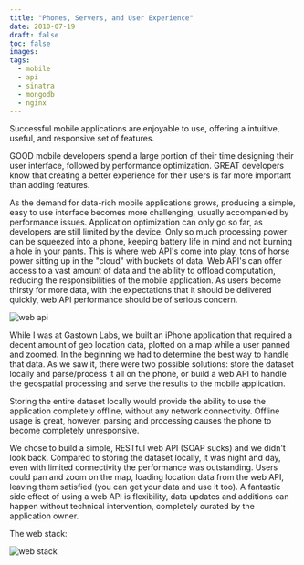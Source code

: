```yaml
---
title: "Phones, Servers, and User Experience"
date: 2010-07-19
draft: false
toc: false
images:
tags:
  - mobile
  - api
  - sinatra
  - mongodb
  - nginx
---
```


Successful mobile applications are enjoyable to use, offering a intuitive, useful, and responsive set of features.

GOOD mobile developers spend a large portion of their time designing their user interface, followed by performance optimization. GREAT developers know that creating a better experience for their users is far more important than adding features.

As the demand for data-rich mobile applications grows, producing a simple, easy to use interface becomes more challenging, usually accompanied by performance issues. Application optimization can only go so far, as developers are still limited by the device. Only so much processing power can be squeezed into a phone, keeping battery life in mind and not burning a hole in your pants. This is where web API's come into play, tons of horse power sitting up in the "cloud" with buckets of data. Web API's can offer access to a vast amount of data and the ability to offload computation, reducing the responsibilities of the mobile application. As users become thirsty for more data, with the expectations that it should be delivered quickly, web API performance should be of serious concern.

![web api](/images/2010-07-19/web-api.png)

While I was at Gastown Labs, we built an iPhone application that required a decent amount of geo location data, plotted on a map while a user panned and zoomed. In the beginning we had to determine the best way to handle that data. As we saw it, there were two possible solutions: store the dataset locally and parse/process it all on the phone, or build a web API to handle the geospatial processing and serve the results to the mobile application.

Storing the entire dataset locally would provide the ability to use the application completely offline, without any network connectivity. Offline usage is great, however, parsing and processing causes the phone to become completely unresponsive.

We chose to build a simple, RESTful web API (SOAP sucks) and we didn't look back. Compared to storing the dataset locally, it was night and day, even with limited connectivity the performance was outstanding. Users could pan and zoom on the map, loading location data from the web API, leaving them satisfied (you can get your data and use it too). A fantastic side effect of using a web API is flexibility, data updates and additions can happen without technical intervention, completely curated by the application owner.

The web stack:

![web stack](/images/2010-07-19/api-web-stack.png)
